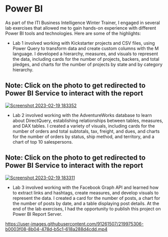 # Power BI
As part of the ITI Business Intelligence Winter Trainer, I engaged in several lab exercises that allowed me to gain hands-on experience with different Power BI tools and technologies. Here are some of the highlights:

- Lab 1 involved working with Kickstarter projects and CSV files, using Power Query to transform data and create custom columns with the M language. I developed a hierarchy, measures, and visuals to represent the data, including cards for the number of projects, backers, and total pledges, and charts for the number of projects by state and by category hierarchy.

## Note: Click on the photo to get redirected to Power BI Service to interact with the report
[![Screenshot 2023-02-19 183352](https://user-images.githubusercontent.com/91261507/219961495-15c39bb7-f673-4e89-a31e-f443f260f3c0.png)](https://app.powerbi.com/view?r=eyJrIjoiNzc0YTRkOGItYWYxNS00MmRmLTkzZDktZDZmNmY0NGQ2MTliIiwidCI6ImRmODY3OWNkLWE4MGUtNDVkOC05OWFjLWM4M2VkN2ZmOTVhMCJ9)

- Lab 2 involved working with the AdventureWorks database to learn about DirectQuery, establishing relationships between tables, measures, and DAX tables. I created a variety of visuals, including cards for the number of orders and total subtotals, tax, freight, and dues, and charts for the number of orders by status, ship method, and territory, and a chart of top 10 salespersons.

## Note: Click on the photo to get redirected to Power BI Service to interact with the report
[![Screenshot 2023-02-19 183311](https://user-images.githubusercontent.com/91261507/219961508-48bdde0e-bdb3-42a4-9503-ee40f9b5d0a3.png)](https://app.powerbi.com/view?r=eyJrIjoiMTIwNWJmMDgtZjRhOS00MjJjLWIzYTMtNWMyMzc3YjM4ZTA3IiwidCI6ImRmODY3OWNkLWE4MGUtNDVkOC05OWFjLWM4M2VkN2ZmOTVhMCJ9)

- Lab 3 involved working with the Facebook Graph API and learned how to extract links and hashtags, create measures, and develop visuals to represent the data. I created a card for the number of posts, a chart for the number of posts by date, and a table displaying post details. At the end of the lab exercises, I had the opportunity to publish this project on Power BI Report Server.

https://user-images.githubusercontent.com/91261507/219975306-b0003f08-8b04-478d-b5c1-618a288d4cdd.mp4




